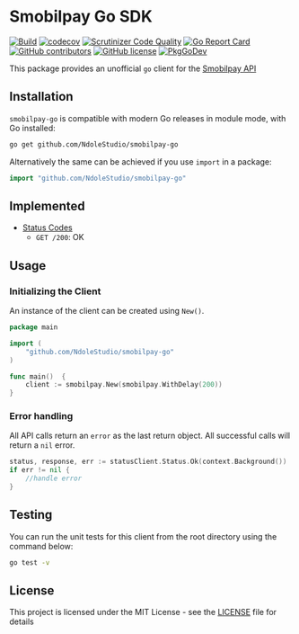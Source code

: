# Smobilpay Go SDK

[![Build](https://github.com/NdoleStudio/smobilpay-go/actions/workflows/main.yml/badge.svg)](https://github.com/NdoleStudio/smobilpay-go/actions/workflows/main.yml)
[![codecov](https://codecov.io/gh/NdoleStudio/smobilpay-go/branch/main/graph/badge.svg)](https://codecov.io/gh/NdoleStudio/smobilpay-go)
[![Scrutinizer Code Quality](https://scrutinizer-ci.com/g/NdoleStudio/smobilpay-go/badges/quality-score.png?b=main)](https://scrutinizer-ci.com/g/NdoleStudio/smobilpay-go/?branch=main)
[![Go Report Card](https://goreportcard.com/badge/github.com/NdoleStudio/smobilpay-go)](https://goreportcard.com/report/github.com/NdoleStudio/smobilpay-go)
[![GitHub contributors](https://img.shields.io/github/contributors/NdoleStudio/smobilpay-go)](https://github.com/NdoleStudio/smobilpay-go/graphs/contributors)
[![GitHub license](https://img.shields.io/github/license/NdoleStudio/smobilpay-go?color=brightgreen)](https://github.com/NdoleStudio/smobilpay-go/blob/master/LICENSE)
[![PkgGoDev](https://pkg.go.dev/badge/github.com/NdoleStudio/smobilpay-go)](https://pkg.go.dev/github.com/NdoleStudio/smobilpay-go)


This package provides an unofficial `go` client for the [Smobilpay API](https://apidocs.smobilpay.com/s3papi/index.html)

## Installation

`smobilpay-go` is compatible with modern Go releases in module mode, with Go installed:

```bash
go get github.com/NdoleStudio/smobilpay-go
```

Alternatively the same can be achieved if you use `import` in a package:

```go
import "github.com/NdoleStudio/smobilpay-go"
```


## Implemented

- [Status Codes](#status-codes)
    - `GET /200`: OK

## Usage

### Initializing the Client

An instance of the client can be created using `New()`.

```go
package main

import (
	"github.com/NdoleStudio/smobilpay-go"
)

func main()  {
	client := smobilpay.New(smobilpay.WithDelay(200))
}
```

### Error handling

All API calls return an `error` as the last return object. All successful calls will return a `nil` error.

```go
status, response, err := statusClient.Status.Ok(context.Background())
if err != nil {
    //handle error
}
```

## Testing

You can run the unit tests for this client from the root directory using the command below:

```bash
go test -v
```

## License

This project is licensed under the MIT License - see the [LICENSE](LICENSE) file for details
